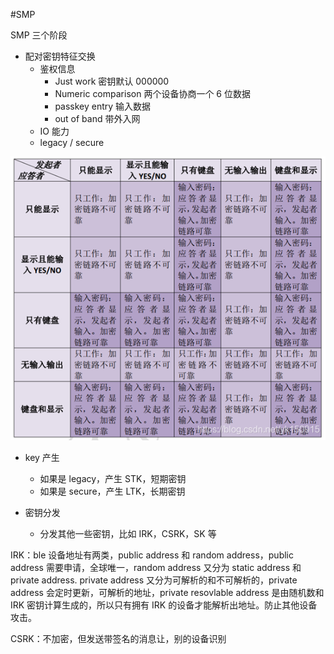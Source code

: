#SMP

SMP 三个阶段

* 配对密钥特征交换
    - 鉴权信息
        - Just work 密钥默认 000000
        - Numeric comparison 两个设备协商一个 6 位数据
        - passkey entry 输入数据
        - out of band 带外入网
    - IO 能力
    - legacy / secure

![image](./smp.png)

    
* key 产生
    * 如果是 legacy，产生 STK，短期密钥
    * 如果是 secure，产生 LTK，长期密钥

* 密钥分发 
    * 分发其他一些密钥，比如 IRK，CSRK，SK 等

IRK：ble 设备地址有两类，public address 和 random address，public address 需要申请，全球唯一，random address 又分为 static address 和 private address. private address 又分为可解析的和不可解析的，private address 会定时更新，可解析的地址，private resovlable address 是由随机数和 IRK 密钥计算生成的，所以只有拥有 IRK 的设备才能解析出地址。防止其他设备攻击。 

CSRK：不加密，但发送带签名的消息让，别的设备识别








